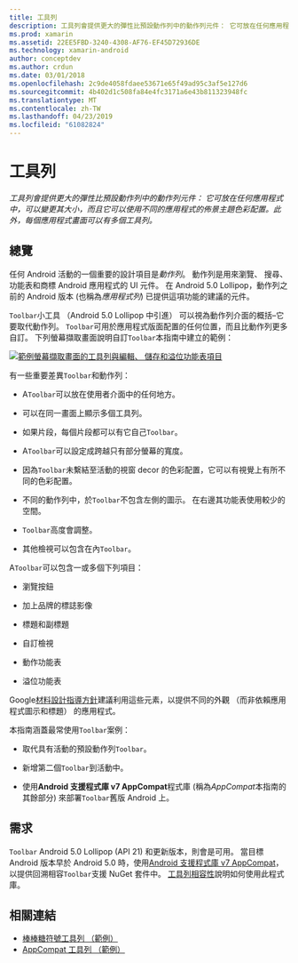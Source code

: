 ```yaml
---
title: 工具列
description: 工具列會提供更大的彈性比預設動作列中的動作列元件： 它可放在任何應用程式中，可以變更其大小，而且它可以使用不同的應用程式的佈景主題色彩配置。 此外，每個應用程式畫面可以有多個工具列。
ms.prod: xamarin
ms.assetid: 22EE5FBD-3240-4308-AF76-EF45D72936DE
ms.technology: xamarin-android
author: conceptdev
ms.author: crdun
ms.date: 03/01/2018
ms.openlocfilehash: 2c9de4058fdaee53671e65f49ad95c3af5e127d6
ms.sourcegitcommit: 4b402d1c508fa84e4fc3171a6e43b811323948fc
ms.translationtype: MT
ms.contentlocale: zh-TW
ms.lasthandoff: 04/23/2019
ms.locfileid: "61082824"
---
```

# <a name="toolbar"></a>工具列

_工具列會提供更大的彈性比預設動作列中的動作列元件： 它可放在任何應用程式中，可以變更其大小，而且它可以使用不同的應用程式的佈景主題色彩配置。此外，每個應用程式畫面可以有多個工具列。_

 
## <a name="overview"></a>總覽

任何 Android 活動的一個重要的設計項目是*動作列*。 動作列是用來瀏覽、 搜尋、 功能表和商標 Android 應用程式的 UI 元件。 在 Android 5.0 Lollipop，動作列之前的 Android 版本 (也稱為*應用程式列*) 已提供這項功能的建議的元件。 

`Toolbar`小工具 （Android 5.0 Lollipop 中引進） 可以視為動作列介面的概括&ndash;它要取代動作列。 `Toolbar`可用於應用程式版面配置的任何位置，而且比動作列更多自訂。 下列螢幕擷取畫面說明自訂`Toolbar`本指南中建立的範例： 

[![範例螢幕擷取畫面的工具列與編輯、 儲存和溢位功能表項目](images/01-toolbar-sml.png)](images/01-toolbar.png#lightbox)

有一些重要差異`Toolbar`和動作列： 

-   A`Toolbar`可以放在使用者介面中的任何地方。

-   可以在同一畫面上顯示多個工具列。

-   如果片段，每個片段都可以有它自己`Toolbar`。 

-   A`Toolbar`可以設定成跨越只有部分螢幕的寬度。 

-   因為`Toolbar`未繫結至活動的視窗 decor 的色彩配置，它可以有視覺上有所不同的色彩配置。 

-   不同的動作列中，於`Toolbar`不包含左側的圖示。 在右邊其功能表使用較少的空間。 

-   `Toolbar`高度會調整。 

-   其他檢視可以包含在內`Toolbar`。 

A`Toolbar`可以包含一或多個下列項目： 

-   瀏覽按鈕

-   加上品牌的標誌影像

-   標題和副標題

-   自訂檢視

-   動作功能表

-   溢位功能表

Google[材料設計指導方針](https://material.google.com/)建議利用這些元素，以提供不同的外觀 （而非依賴應用程式圖示和標題） 的應用程式。 

本指南涵蓋最常使用`Toolbar`案例：

-   取代具有活動的預設動作列`Toolbar`。 

-   新增第二個`Toolbar`到活動中。

-   使用**Android 支援程式庫 v7 AppCompat**程式庫 (稱為*AppCompat*本指南的其餘部分) 來部署`Toolbar`舊版 Android 上。 

 
 
## <a name="requirements"></a>需求

`Toolbar` Android 5.0 Lollipop (API 21) 和更新版本，則會是可用。 當目標 Android 版本早於 Android 5.0 時，使用[Android 支援程式庫 v7 AppCompat](https://www.nuget.org/packages/Xamarin.Android.Support.v7.AppCompat/)，以提供回溯相容`Toolbar`支援 NuGet 套件中。 
[工具列相容性](~/android/user-interface/controls/tool-bar/toolbar-compatibility.md)說明如何使用此程式庫。 




## <a name="related-links"></a>相關連結

- [棒棒糖符號工具列 （範例）](https://developer.xamarin.com/samples/monodroid/android5.0/Toolbar/)
- [AppCompat 工具列 （範例）](https://developer.xamarin.com/samples/monodroid/Supportv7/AppCompat/Toolbar/)
